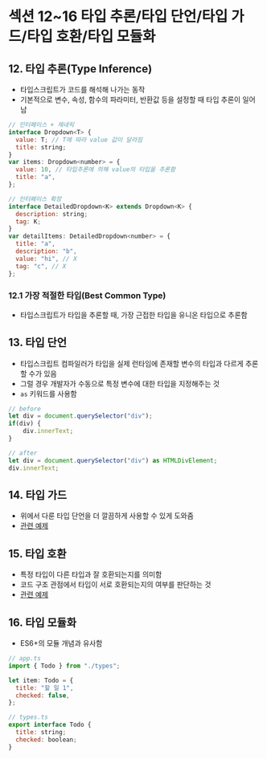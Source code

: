 # 섹션 12~16 타입 추론/타입 단언/타입 가드/타입 호환/타입 모듈화

## 12. 타입 추론(Type Inference)

- 타입스크립트가 코드를 해석해 나가는 동작
- 기본적으로 변수, 속성, 함수의 파라미터, 반환값 등을 설정할 때 타입 추론이 일어남

```javascript
// 인터페이스 + 제네릭
interface Dropdown<T> {
  value: T; // T에 따라 value 값이 달라짐
  title: string;
}
var items: Dropdown<number> = {
  value: 10, // 타입추론에 의해 value의 타입을 추론함
  title: "a",
};

// 인터페이스 확장
interface DetailedDropdown<K> extends Dropdown<K> {
  description: string;
  tag: K;
}
var detailItems: DetailedDropdown<number> = {
  title: "a",
  description: "b",
  value: "hi", // X
  tag: "c", // X
};
```

### 12.1 가장 적절한 타입(Best Common Type)

- 타입스크립트가 타입을 추론할 때, 가장 근접한 타입을 유니온 타입으로 추론함

## 13. 타입 단언

- 타입스크립트 컴파일러가 타입을 실제 런타임에 존재할 변수의 타입과 다르게 추론할 수가 있음
- 그럴 경우 개발자가 수동으로 특정 변수에 대한 타입을 지정해주는 것
- `as` 키워드를 사용함

```javascript
// before
let div = document.querySelector("div");
if(div) {
    div.innerText;
}

// after
let div = document.querySelector("div") as HTMLDivElement;
div.innerText;
```

## 14. 타입 가드

- 위에서 다룬 타입 단언을 더 깔끔하게 사용할 수 있게 도와줌
- [관련 예제](../example/10_type_guard.ts)

## 15. 타입 호환

- 특정 타입이 다른 타입과 잘 호환되는지를 의미함
- 코드 구조 관점에서 타입이 서로 호환되는지의 여부를 판단하는 것
- [관련 예제](../example/11_type-compatibility.ts)

## 16. 타입 모듈화

- ES6+의 모듈 개념과 유사함

```javascript
// app.ts
import { Todo } from "./types";

let item: Todo = {
  title: "할 일 1",
  checked: false,
};

// types.ts
export interface Todo {
  title: string;
  checked: boolean;
}
```
